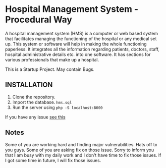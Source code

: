 # Hospital Management System - Procedural Way
	
A hospital management system (HMS) is a computer or web based system that facilitates managing the functioning of the hospital or any medical set up. This system or software will help in making the whole functioning paperless. It integrates all the information regarding patients, doctors, staff, hospital administrative details etc. into one software. It has sections for various professionals that make up a hospital.

This is a Startup Project. May contain Bugs.

## INSTALLATION

1. Clone the repository.
2. Import the database. `hms.sql`
3. Run the server using `php -S localhost:8000`

If you have any issue [see this](https://youtu.be/-BbzYjPO0pk)

## Notes

Some of you are working hard and finding major vulnerabilities. Hats off to you guys. Some of you are asking fix on those issue. Sorry to inform you that I am busy with my daily work and I don't have time to fix those issues. If I got some time in future, I will fix those issues.

